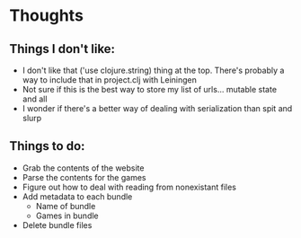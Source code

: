 Thoughts
========

Things I don't like:
--------------------

* I don't like that ('use clojure.string) thing at the top. There's probably a way to include that in project.clj with Leiningen
* Not sure if this is the best way to store my list of urls... mutable state and all
* I wonder if there's a better way of dealing with serialization than spit and slurp

Things to do:
-------------

* Grab the contents of the website
* Parse the contents for the games
* Figure out how to deal with reading from nonexistant files
* Add metadata to each bundle
	* Name of bundle
	* Games in bundle
* Delete bundle files